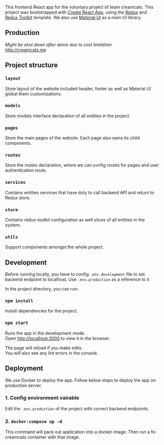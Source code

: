 This frontend React app for the voluntary project of team
creamcats. This project was bootstrapped with [Create React App](https://github.com/facebook/create-react-app), 
using the [Redux](https://redux.js.org/) 
and [Redux Toolkit](https://redux-toolkit.js.org/) template.
We also use [Material UI](https://mui.com/) as a main UI library.

## Production 
*Might be shut down after demo due to cost limitation* <br/>
http://creamcats.me

## Project structure

### `layout`

Store layout of the website included header, footer as well as 
Material UI global them customizations.<br />

### `models`

Store models interface declaration of all entities in the project.<br />

### `pages`

Store the main pages of the website. Each page also owns its child components.<br />

### `routes`

Store the routes declaration, where we can config 
routes for pages and user authentication route.<br />

### `services`

Contains entities services that have duty to call backend API 
and return to Redux store.<br />

### `store`

Contains redux-toolkit configuration as well slices of 
all entities in the system.<br />

### `utils`

Support components amongst the whole project.<br />

## Development

Before running locally, you have to config `.env.development`
file to set backend endpoint to localhost. Use `.env.production` as a reference to it

In the project directory, you can run:

### `npm install`

Install dependencies for the project.<br />

### `npm start`

Runs the app in the development mode.<br />
Open [http://localhost:3000](http://localhost:3000) to view it in the browser.

The page will reload if you make edits.<br />
You will also see any lint errors in the console.

## Deployment

We use Docker to deploy the app. Follow below steps
to deploy the app on production server.

### 1. Config environment vairable

Edit the `.env.production` of the project with correct
backend endpoints.<br />

### 2. `docker-compose up -d`

This command will pack out application into a docker image.
Then run a fe-creamcats container with that image.

